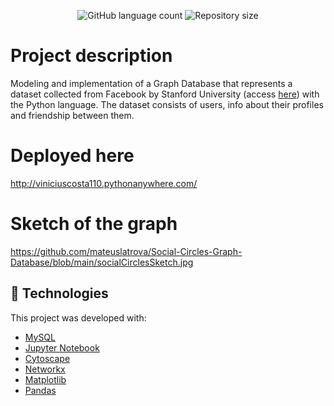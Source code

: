 <p align="center">
  <img alt="GitHub language count" src="https://img.shields.io/github/languages/count/mateuslatrova/Social-Circles-Graph-Database">

  <img alt="Repository size" src="https://img.shields.io/github/repo-size/mateuslatrova/Social-Circles-Graph-Database">
</p>

# Project description

Modeling and implementation of a Graph Database that represents a dataset collected from Facebook by Stanford University (access [here](https://snap.stanford.edu/data/ego-Facebook.html)) with the Python language. The dataset consists of users, info about their profiles and friendship between them.

# Deployed here
 
http://viniciuscosta110.pythonanywhere.com/

# Sketch of the graph
https://github.com/mateuslatrova/Social-Circles-Graph-Database/blob/main/socialCirclesSketch.jpg

## :rocket: Technologies

This project was developed with:

- [MySQL](https://www.mysql.com/)
- [Jupyter Notebook](https://jupyter.org/)
- [Cytoscape](https://dash.plotly.com/cytoscape)
- [Networkx](https://networkx.org/)
- [Matplotlib](https://matplotlib.org/)
- [Pandas](https://pandas.pydata.org/)
